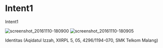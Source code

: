 # Intent1

Intent1


![screenshot_20161110-180900](https://cloud.githubusercontent.com/assets/22891163/20201903/0cef1db8-a7ee-11e6-96d0-7a3e9c3f715d.jpg)
![screenshot_20161110-180905](https://cloud.githubusercontent.com/assets/22891163/20201904/0cf26f90-a7ee-11e6-8210-7da94d41ee83.jpg)


Identitas (Aqidatul Izzah, XIIRPL 5, 05, 4296/1194-070, SMK Telkom Malang)
